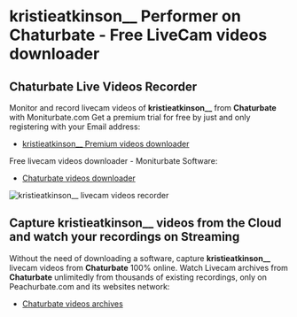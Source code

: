 # kristieatkinson__ Performer on Chaturbate - Free LiveCam videos downloader

## Chaturbate Live Videos Recorder

Monitor and record livecam videos of **kristieatkinson__** from **Chaturbate** with Moniturbate.com
Get a premium trial for free by just and only registering with your Email address:
* [kristieatkinson__ Premium videos downloader](https://moniturbate.com/request-demo-licence-key.html)

Free livecam videos downloader - Moniturbate Software:
* [Chaturbate videos downloader](https://moniturbate.com/moniturbate-download-software.html)

![kristieatkinson__ livecam videos recorder](https://peachurnet.com/templates/moniturbate-software.png)


## Capture kristieatkinson__ videos from the Cloud and watch your recordings on Streaming

Without the need of downloading a software, capture **kristieatkinson__** livecam videos from **Chaturbate** 100% online.
Watch Livecam archives from **Chaturbate** unlimitedly from thousands of existing recordings, only on Peachurbate.com and its websites network:
* [Chaturbate videos archives](https://peachurnet.com/)
